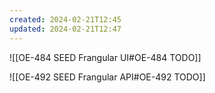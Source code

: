 ```yaml
---
created: 2024-02-21T12:45
updated: 2024-02-21T12:47
---
```

![[OE-484 SEED Frangular UI#OE-484 TODO]]

![[OE-492 SEED Frangular API#OE-492 TODO]]

